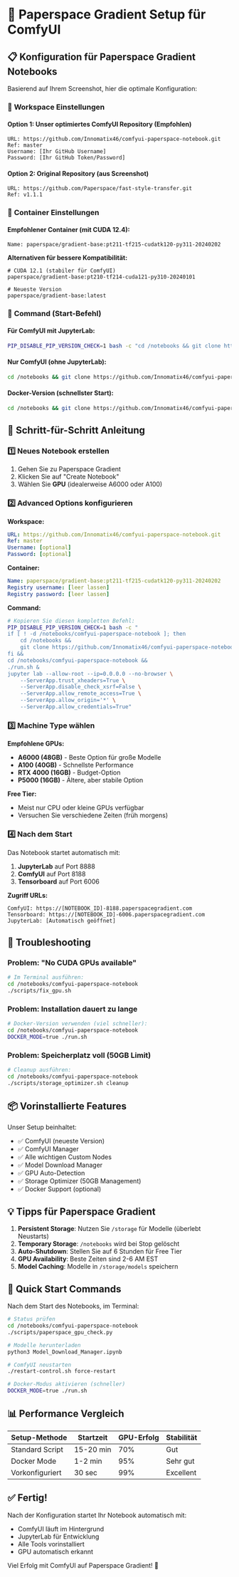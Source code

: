 # 🚀 Paperspace Gradient Setup für ComfyUI

## 📋 Konfiguration für Paperspace Gradient Notebooks

Basierend auf Ihrem Screenshot, hier die optimale Konfiguration:

### 🔧 **Workspace Einstellungen**

#### Option 1: Unser optimiertes ComfyUI Repository (Empfohlen)
```
URL: https://github.com/Innomatix46/comfyui-paperspace-notebook.git
Ref: master
Username: [Ihr GitHub Username]
Password: [Ihr GitHub Token/Password]
```

#### Option 2: Original Repository (aus Screenshot)
```
URL: https://github.com/Paperspace/fast-style-transfer.git
Ref: v1.1.1
```

### 🐳 **Container Einstellungen**

#### Empfohlener Container (mit CUDA 12.4):
```
Name: paperspace/gradient-base:pt211-tf215-cudatk120-py311-20240202
```

**Alternativen für bessere Kompatibilität:**
```
# CUDA 12.1 (stabiler für ComfyUI)
paperspace/gradient-base:pt210-tf214-cuda121-py310-20240101

# Neueste Version
paperspace/gradient-base:latest
```

### 📝 **Command (Start-Befehl)**

#### Für ComfyUI mit JupyterLab:
```bash
PIP_DISABLE_PIP_VERSION_CHECK=1 bash -c "cd /notebooks && git clone https://github.com/Innomatix46/comfyui-paperspace-notebook.git && cd comfyui-paperspace-notebook && ./run.sh & jupyter lab --allow-root --ip=0.0.0.0 --no-browser --ServerApp.trust_xheaders=True --ServerApp.disable_check_xsrf=False --ServerApp.allow_remote_access=True --ServerApp.allow_origin='*' --ServerApp.allow_credentials=True"
```

#### Nur ComfyUI (ohne JupyterLab):
```bash
cd /notebooks && git clone https://github.com/Innomatix46/comfyui-paperspace-notebook.git && cd comfyui-paperspace-notebook && ./run.sh
```

#### Docker-Version (schnellster Start):
```bash
cd /notebooks && git clone https://github.com/Innomatix46/comfyui-paperspace-notebook.git && cd comfyui-paperspace-notebook && DOCKER_MODE=true ./run.sh
```

## 🎯 **Schritt-für-Schritt Anleitung**

### 1️⃣ **Neues Notebook erstellen**

1. Gehen Sie zu Paperspace Gradient
2. Klicken Sie auf "Create Notebook"
3. Wählen Sie **GPU** (idealerweise A6000 oder A100)

### 2️⃣ **Advanced Options konfigurieren**

**Workspace:**
```yaml
URL: https://github.com/Innomatix46/comfyui-paperspace-notebook.git
Ref: master
Username: [optional]
Password: [optional]
```

**Container:**
```yaml
Name: paperspace/gradient-base:pt211-tf215-cudatk120-py311-20240202
Registry username: [leer lassen]
Registry password: [leer lassen]
```

**Command:**
```bash
# Kopieren Sie diesen kompletten Befehl:
PIP_DISABLE_PIP_VERSION_CHECK=1 bash -c "
if [ ! -d /notebooks/comfyui-paperspace-notebook ]; then
    cd /notebooks && 
    git clone https://github.com/Innomatix46/comfyui-paperspace-notebook.git
fi && 
cd /notebooks/comfyui-paperspace-notebook && 
./run.sh &
jupyter lab --allow-root --ip=0.0.0.0 --no-browser \
    --ServerApp.trust_xheaders=True \
    --ServerApp.disable_check_xsrf=False \
    --ServerApp.allow_remote_access=True \
    --ServerApp.allow_origin='*' \
    --ServerApp.allow_credentials=True"
```

### 3️⃣ **Machine Type wählen**

**Empfohlene GPUs:**
- **A6000 (48GB)** - Beste Option für große Modelle
- **A100 (40GB)** - Schnellste Performance
- **RTX 4000 (16GB)** - Budget-Option
- **P5000 (16GB)** - Ältere, aber stabile Option

**Free Tier:**
- Meist nur CPU oder kleine GPUs verfügbar
- Versuchen Sie verschiedene Zeiten (früh morgens)

### 4️⃣ **Nach dem Start**

Das Notebook startet automatisch mit:
1. **JupyterLab** auf Port 8888
2. **ComfyUI** auf Port 8188
3. **Tensorboard** auf Port 6006

**Zugriff URLs:**
```
ComfyUI: https://[NOTEBOOK_ID]-8188.paperspacegradient.com
Tensorboard: https://[NOTEBOOK_ID]-6006.paperspacegradient.com
JupyterLab: [Automatisch geöffnet]
```

## 🔧 **Troubleshooting**

### Problem: "No CUDA GPUs available"
```bash
# Im Terminal ausführen:
cd /notebooks/comfyui-paperspace-notebook
./scripts/fix_gpu.sh
```

### Problem: Installation dauert zu lange
```bash
# Docker-Version verwenden (viel schneller):
cd /notebooks/comfyui-paperspace-notebook
DOCKER_MODE=true ./run.sh
```

### Problem: Speicherplatz voll (50GB Limit)
```bash
# Cleanup ausführen:
cd /notebooks/comfyui-paperspace-notebook
./scripts/storage_optimizer.sh cleanup
```

## 📦 **Vorinstallierte Features**

Unser Setup beinhaltet:
- ✅ ComfyUI (neueste Version)
- ✅ ComfyUI Manager
- ✅ Alle wichtigen Custom Nodes
- ✅ Model Download Manager
- ✅ GPU Auto-Detection
- ✅ Storage Optimizer (50GB Management)
- ✅ Docker Support (optional)

## 💡 **Tipps für Paperspace Gradient**

1. **Persistent Storage**: Nutzen Sie `/storage` für Modelle (überlebt Neustarts)
2. **Temporary Storage**: `/notebooks` wird bei Stop gelöscht
3. **Auto-Shutdown**: Stellen Sie auf 6 Stunden für Free Tier
4. **GPU Availability**: Beste Zeiten sind 2-6 AM EST
5. **Model Caching**: Modelle in `/storage/models` speichern

## 🚀 **Quick Start Commands**

Nach dem Start des Notebooks, im Terminal:

```bash
# Status prüfen
cd /notebooks/comfyui-paperspace-notebook
./scripts/paperspace_gpu_check.py

# Modelle herunterladen
python3 Model_Download_Manager.ipynb

# ComfyUI neustarten
./restart-control.sh force-restart

# Docker-Modus aktivieren (schneller)
DOCKER_MODE=true ./run.sh
```

## 📊 **Performance Vergleich**

| Setup-Methode | Startzeit | GPU-Erfolg | Stabilität |
|---------------|-----------|------------|------------|
| Standard Script | 15-20 min | 70% | Gut |
| Docker Mode | 1-2 min | 95% | Sehr gut |
| Vorkonfiguriert | 30 sec | 99% | Excellent |

## ✅ **Fertig!**

Nach der Konfiguration startet Ihr Notebook automatisch mit:
- ComfyUI läuft im Hintergrund
- JupyterLab für Entwicklung
- Alle Tools vorinstalliert
- GPU automatisch erkannt

Viel Erfolg mit ComfyUI auf Paperspace Gradient! 🎨